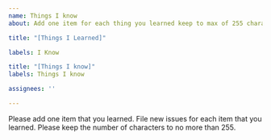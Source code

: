 ```yaml
---
name: Things I know
about: Add one item for each thing you learned keep to max of 255 characters

title: "[Things I Learned]"

labels: I Know

title: "[Things I know]"
labels: Things I know

assignees: ''

---
```


Please add one item that you learned.  File new issues for each item that you learned.  Please keep the number of characters to no more than 255.
